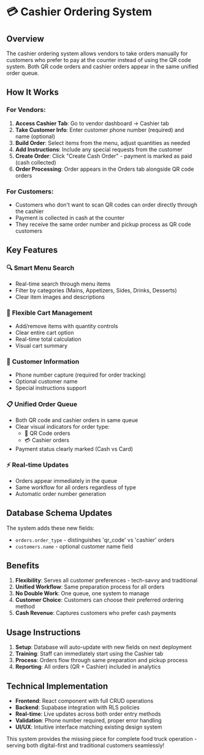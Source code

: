 # 💳 Cashier Ordering System

## Overview
The cashier ordering system allows vendors to take orders manually for customers who prefer to pay at the counter instead of using the QR code system. Both QR code orders and cashier orders appear in the same unified order queue.

## How It Works

### For Vendors:
1. **Access Cashier Tab**: Go to vendor dashboard → Cashier tab
2. **Take Customer Info**: Enter customer phone number (required) and name (optional)
3. **Build Order**: Select items from the menu, adjust quantities as needed
4. **Add Instructions**: Include any special requests from the customer
5. **Create Order**: Click "Create Cash Order" - payment is marked as paid (cash collected)
6. **Order Processing**: Order appears in the Orders tab alongside QR code orders

### For Customers:
- Customers who don't want to scan QR codes can order directly through the cashier
- Payment is collected in cash at the counter
- They receive the same order number and pickup process as QR code customers

## Key Features

### 🔍 **Smart Menu Search**
- Real-time search through menu items
- Filter by categories (Mains, Appetizers, Sides, Drinks, Desserts)
- Clear item images and descriptions

### 🛒 **Flexible Cart Management**
- Add/remove items with quantity controls
- Clear entire cart option
- Real-time total calculation
- Visual cart summary

### 👤 **Customer Information**
- Phone number capture (required for order tracking)
- Optional customer name
- Special instructions support

### 📋 **Unified Order Queue**
- Both QR code and cashier orders in same queue
- Clear visual indicators for order type:
  - 📱 QR Code orders
  - 💳 Cashier orders
- Payment status clearly marked (Cash vs Card)

### ⚡ **Real-time Updates**
- Orders appear immediately in the queue
- Same workflow for all orders regardless of type
- Automatic order number generation

## Database Schema Updates

The system adds these new fields:
- `orders.order_type` - distinguishes 'qr_code' vs 'cashier' orders
- `customers.name` - optional customer name field

## Benefits

1. **Flexibility**: Serves all customer preferences - tech-savvy and traditional
2. **Unified Workflow**: Same preparation process for all orders
3. **No Double Work**: One queue, one system to manage
4. **Customer Choice**: Customers can choose their preferred ordering method
5. **Cash Revenue**: Captures customers who prefer cash payments

## Usage Instructions

1. **Setup**: Database will auto-update with new fields on next deployment
2. **Training**: Staff can immediately start using the Cashier tab
3. **Process**: Orders flow through same preparation and pickup process
4. **Reporting**: All orders (QR + Cashier) included in analytics

## Technical Implementation

- **Frontend**: React component with full CRUD operations
- **Backend**: Supabase integration with RLS policies
- **Real-time**: Live updates across both order entry methods
- **Validation**: Phone number required, proper error handling
- **UI/UX**: Intuitive interface matching existing design system

This system provides the missing piece for complete food truck operation - serving both digital-first and traditional customers seamlessly!